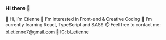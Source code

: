 ### Hi there 👋

<!--
**etiennebelle/etiennebelle** is a ✨ _special_ ✨ repository because its `README.md` (this file) appears on your GitHub profile.

Here are some ideas to get you started:



- 🔭 I’m currently working on ...
- 🌱 I’m currently learning ...
- 👯 I’m looking to collaborate on ...
- 🤔 I’m looking for help with ...
- 💬 Ask me about ...
- 📫 How to reach me: ...
- 😄 Pronouns: ...
- ⚡ Fun fact: ...
-->

👋  Hi, I’m Etienne
👀  I’m interested in Front-end & Creative Coding
🌱  I’m currently learning React, TypeScript and SASS
📫  Feel free to contact me: bl.etienne7@gmail.com
📸  IG: <a href="https://www.instagram.com/bl_etienne/" target="_blank">bl_etienne</a>